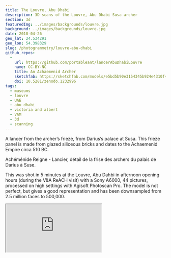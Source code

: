 ```yaml
---
title: The Louvre, Abu Dhabi
description: 3D scans of the Louvre, Abu Dhabi Susa archer
section: 3d
featuredImg: ../images/backgrounds/louvre.jpg
background: ../images/backgrounds/louvre.jpg
date: 2018-04-26
geo_lat: 24.534291
geo_lon: 54.398329
slug: /photogrammetry/louvre-abu-dhabi
github_repos:
  -
    url: https://github.com/portableant/lancerAbuDhabiLouvre
    name: CC-BY-NC
    title: An Achaemenid Archer
    sketchfab: https://sketchfab.com/models/e5bd5b90e3154345b924e4310f49c266
    doi: 10.5281/zenodo.1232996
tags:
  - museums
  - louvre
  - UAE
  - abu dhabi
  - victoria and albert
  - VAM
  - 3d
  - scanning
---
```


A lancer from the archer’s frieze, from Darius’s palace at Susa. This frieze panel is made from glazed siliceous bricks 
and dates to the Achaemenid Empire circa 510 BC.

Achéménide Reigne - Lancier, détail de la frise des archers du palais de Darius à Suse.

This was shot in 5 minutes at the Louvre, Abu Dahbi in afternoon opening hours (during the V&A ReACH visit) with a Sony A6000, 44 pictures, processed on 
high settings with Agisoft Photoscan Pro. The model is not perfect, but gives a good representation and has been 
downsampled from 2.5 million faces to 500,000.

<div class="ratio  ratio-1x1 mb-3">
    <iframe title="A 3D model"  src="https://sketchfab.com/models/e5bd5b90e3154345b924e4310f49c266/embed"  allow="autoplay; fullscreen; vr" mozallowfullscreen="true" webkitallowfullscreen="true"></iframe>
</div>
